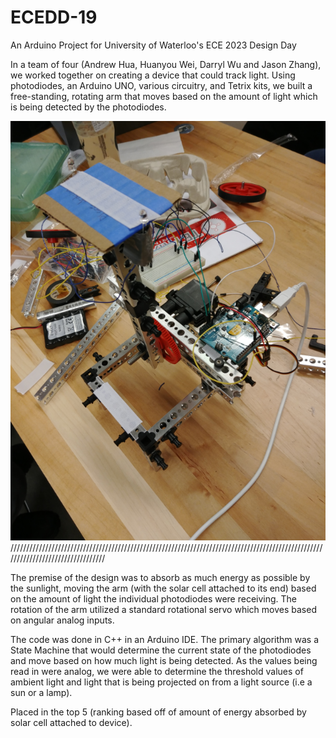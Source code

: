 # ECEDD-19
An Arduino Project for University of Waterloo's ECE 2023 Design Day

In a team of four (Andrew Hua, Huanyou Wei, Darryl Wu and Jason Zhang), we worked together on creating a device that could
track light. Using photodiodes, an Arduino UNO, various circuitry, and Tetrix kits, we built a free-standing, rotating arm that
moves based on the amount of light which is being detected by the photodiodes.

![Device](https://github.com/andrewhua92/ECEDD-19/blob/master/ECE_DD_Device_'19.jpg)
/////////////////////////////////////////////////////////////////////////////////////////////////////////////////////////////////

The premise of the design was to absorb as much energy as possible by the sunlight, moving the arm (with the solar cell attached
to its end) based on the amount of light the individual photodiodes were receiving. The rotation of the arm utilized a standard
rotational servo which moves based on angular analog inputs.

The code was done in C++ in an Arduino IDE. The primary algorithm was a State Machine that would determine the current state of
the photodiodes and move based on how much light is being detected. As the values being read in were analog, we were able to
determine the threshold values of ambient light and light that is being projected on from a light source (i.e a sun or a lamp).

Placed in the top 5 (ranking based off of amount of energy absorbed by solar cell attached to device).
